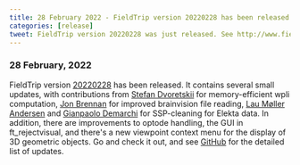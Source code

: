 ```yaml
---
title: 28 February 2022 - FieldTrip version 20220228 has been released
categories: [release]
tweet: FieldTrip version 20220228 was just released. See http://www.fieldtriptoolbox.org/#28-february-2022
---
```


### 28 February, 2022

FieldTrip version [20220228](http://github.com/fieldtrip/fieldtrip/releases/tag/20220228) has been released. It contains several small updates, with contributions from [Stefan Dvoretskii](https://github.com/stefanches7) for memory-efficient wpli computation, [Jon Brennan](https://github.com/jonrbrennan) for improved brainvision file reading, [Lau Møller Andersen](https://github.com/ualsbombe) and [Gianpaolo Demarchi](https://github.com/gdemarchi) for SSP-cleaning for Elekta data. In addition, there are improvements to optode handling, the GUI in ft_rejectvisual, and there's a new viewpoint context menu for the display of 3D geometric objects. Go and check it out, and see [GitHub](https://github.com/fieldtrip/fieldtrip/compare/20220216...20220228) for the detailed list of updates.
